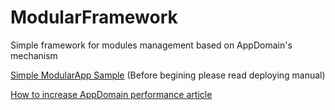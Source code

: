 # ModularFramework
Simple framework for modules management based on AppDomain's mechanism

<a href="https://goo.gl/da7baz"> Simple ModularApp Sample</a> (Before begining please read deploying manual)

<a href="http://www.codeproject.com/Articles/35851/Fast-Marshaling-for-Cross-AppDomain-Proxies"> How to increase AppDomain performance article</a>
